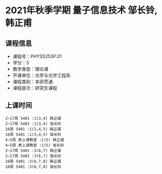 # 2021年秋季学期 量子信息技术 邹长铃, 韩正甫






## 课程信息

- 课程号：PHYS5253P.01
- 学分：3
- 教学类型：理论课
- 开课单位：光学与光学工程系
- 课程类别：本研贯通
- 课程层次：研究生课程

## 上课时间

```
2~17周 5401 :1(3,4) 韩正甫
2~17周 5401 :1(3,4) 邹长铃
16周 5401 :1(3,4,5) 韩正甫
16周 5401 :1(3,4,5) 邹长铃
4~5周 原上课教室 :1(5) 韩正甫
4~5周 原上课教室 :1(5) 邹长铃
2~17周 5401 :3(6,7) 韩正甫
2~17周 5401 :3(6,7) 邹长铃
16周 5401 :3(6,7,8) 韩正甫
16周 5401 :3(6,7,8) 邹长铃
```

